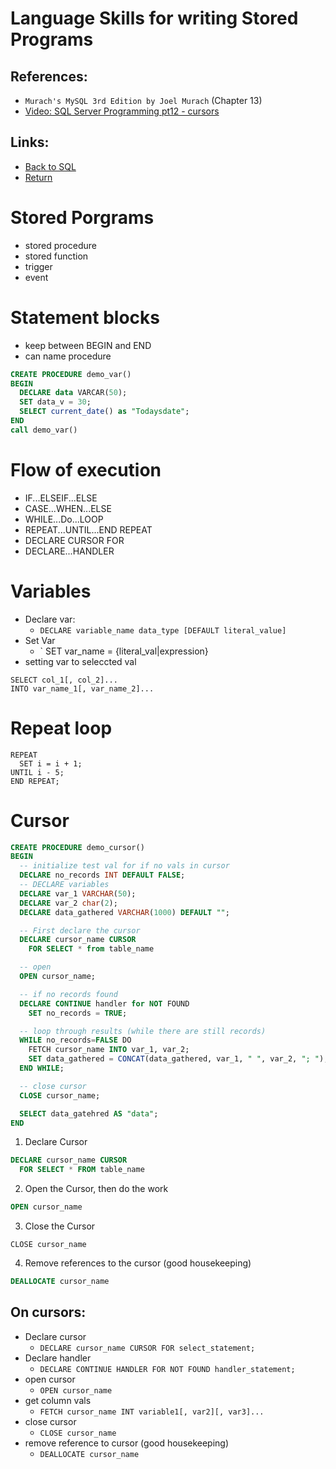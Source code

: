 # Language Skills for writing Stored Programs

## References:

- `Murach's MySQL 3rd Edition by Joel Murach` (Chapter 13)
- [Video: SQL Server Programming pt12 - cursors](https://www.youtube.com/watch?v=RHRjLd0bEaQ)

## Links:

- [Back to SQL](sql.md)
- [Return](../../README.md)

# Stored Porgrams

- stored procedure
- stored function
- trigger
- event

# Statement blocks

- keep between BEGIN and END
- can name procedure

```SQL
CREATE PROCEDURE demo_var()
BEGIN
  DECLARE data VARCAR(50);
  SET data_v = 30;
  SELECT current_date() as "Todaysdate";
END
call demo_var()
```

# Flow of execution

- IF...ELSEIF...ELSE
- CASE...WHEN...ELSE
- WHILE...Do...LOOP
- REPEAT...UNTIL...END REPEAT
- DECLARE CURSOR FOR
- DECLARE...HANDLER

# Variables

- Declare var:
  - `DECLARE variable_name data_type [DEFAULT literal_value]`
- Set Var
  - ` SET var_name = {literal_val|expression}
- setting var to seleccted val

```
SELECT col_1[, col_2]...
INTO var_name_1[, var_name_2]...
```

# Repeat loop

```
REPEAT
  SET i = i + 1;
UNTIL i - 5;
END REPEAT;
```

# Cursor

```SQL
CREATE PROCEDURE demo_cursor()
BEGIN
  -- initialize test val for if no vals in cursor
  DECLARE no_records INT DEFAULT FALSE;
  -- DECLARE variables
  DECLARE var_1 VARCHAR(50);
  DECLARE var_2 char(2);
  DECLARE data_gathered VARCHAR(1000) DEFAULT "";

  -- First declare the cursor
  DECLARE cursor_name CURSOR
    FOR SELECT * from table_name

  -- open
  OPEN cursor_name;

  -- if no records found
  DECLARE CONTINUE handler for NOT FOUND
    SET no_records = TRUE;

  -- loop through results (while there are still records)
  WHILE no_records=FALSE DO
    FETCH cursor_name INTO var_1, var_2;
    SET data_gathered = CONCAT(data_gathered, var_1, " ", var_2, "; ");
  END WHILE;

  -- close cursor
  CLOSE cursor_name;

  SELECT data_gatehred AS "data";
END

```

1. Declare Cursor

```SQL
DECLARE cursor_name CURSOR
  FOR SELECT * FROM table_name
```

2. Open the Cursor, then do the work

```SQL
OPEN cursor_name
```

3. Close the Cursor

```
CLOSE cursor_name
```

4. Remove references to the cursor (good housekeeping)

```SQL
DEALLOCATE cursor_name
```

## On cursors:

- Declare cursor
  - `DECLARE cursor_name CURSOR FOR select_statement;`
- Declare handler
  - `DECLARE CONTINUE HANDLER FOR NOT FOUND handler_statement;`
- open cursor
  - `OPEN cursor_name`
- get column vals
  - `FETCH cursor_name INT variable1[, var2][, var3]...`
- close cursor
  - `CLOSE cursor_name`
- remove reference to cursor (good housekeeping)
  - `DEALLOCATE cursor_name`
